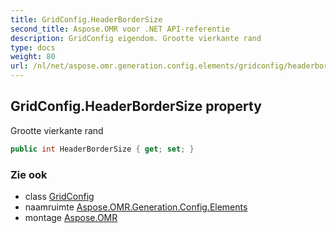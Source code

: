 ```yaml
---
title: GridConfig.HeaderBorderSize
second_title: Aspose.OMR voor .NET API-referentie
description: GridConfig eigendom. Grootte vierkante rand
type: docs
weight: 80
url: /nl/net/aspose.omr.generation.config.elements/gridconfig/headerbordersize/
---
```

## GridConfig.HeaderBorderSize property

Grootte vierkante rand

```csharp
public int HeaderBorderSize { get; set; }
```

### Zie ook

* class [GridConfig](../)
* naamruimte [Aspose.OMR.Generation.Config.Elements](../../gridconfig/)
* montage [Aspose.OMR](../../../)


